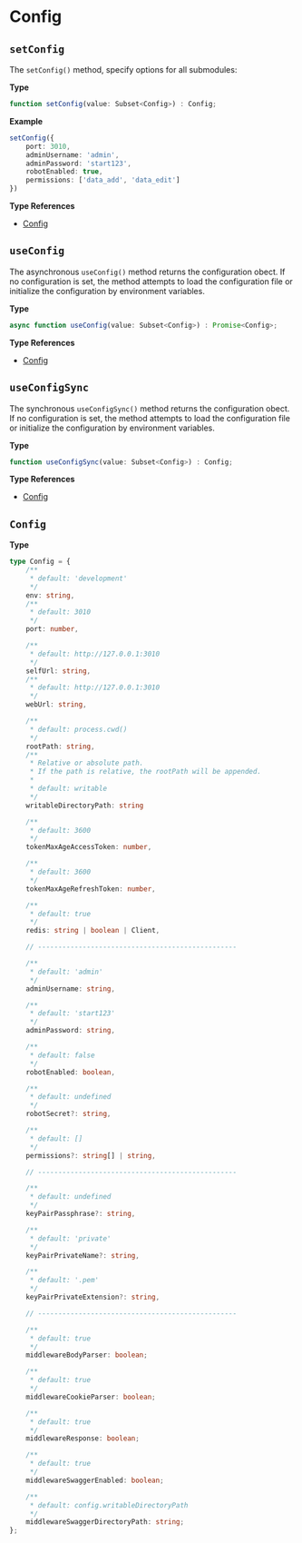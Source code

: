 # Config

## `setConfig`

The `setConfig()` method, specify options for all submodules:

**Type**
```ts
function setConfig(value: Subset<Config>) : Config;
```

**Example**
```ts
setConfig({
    port: 3010,
    adminUsername: 'admin',
    adminPassword: 'start123',
    robotEnabled: true,
    permissions: ['data_add', 'data_edit']
})
```
**Type References**
- [Config](api-reference-middleware#config)

## `useConfig`

The asynchronous `useConfig()` method returns the configuration obect. If no configuration is set,
the method attempts to load the configuration file or initialize the configuration by environment variables.

**Type**
```ts
async function useConfig(value: Subset<Config>) : Promise<Config>;
```
**Type References**
- [Config](api-reference-middleware#config)

## `useConfigSync`

The synchronous `useConfigSync()` method returns the configuration obect. If no configuration is set,
the method attempts to load the configuration file or initialize the configuration by environment variables.

**Type**
```ts
function useConfigSync(value: Subset<Config>) : Config;
```
**Type References**
- [Config](api-reference-middleware#config)

## `Config`

**Type**
```typescript
type Config = {
    /**
     * default: 'development'
     */
    env: string,
    /**
     * default: 3010
     */
    port: number,

    /**
     * default: http://127.0.0.1:3010
     */
    selfUrl: string,
    /**
     * default: http://127.0.0.1:3010
     */
    webUrl: string,

    /**
     * default: process.cwd()
     */
    rootPath: string,
    /**
     * Relative or absolute path.
     * If the path is relative, the rootPath will be appended.
     *
     * default: writable
     */
    writableDirectoryPath: string

    /**
     * default: 3600
     */
    tokenMaxAgeAccessToken: number,

    /**
     * default: 3600
     */
    tokenMaxAgeRefreshToken: number,

    /**
     * default: true
     */
    redis: string | boolean | Client,

    // -------------------------------------------------

    /**
     * default: 'admin'
     */
    adminUsername: string,

    /**
     * default: 'start123'
     */
    adminPassword: string,

    /**
     * default: false
     */
    robotEnabled: boolean,

    /**
     * default: undefined
     */
    robotSecret?: string,

    /**
     * default: []
     */
    permissions?: string[] | string,

    // -------------------------------------------------

    /**
     * default: undefined
     */
    keyPairPassphrase?: string,

    /**
     * default: 'private'
     */
    keyPairPrivateName?: string,

    /**
     * default: '.pem'
     */
    keyPairPrivateExtension?: string,

    // -------------------------------------------------

    /**
     * default: true
     */
    middlewareBodyParser: boolean;

    /**
     * default: true
     */
    middlewareCookieParser: boolean;

    /**
     * default: true
     */
    middlewareResponse: boolean;

    /**
     * default: true
     */
    middlewareSwaggerEnabled: boolean;

    /**
     * default: config.writableDirectoryPath
     */
    middlewareSwaggerDirectoryPath: string;
};
```
